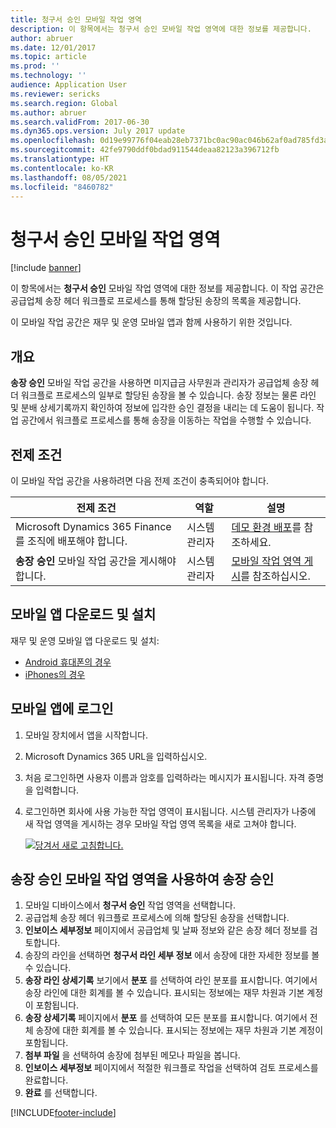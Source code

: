 ```yaml
---
title: 청구서 승인 모바일 작업 영역
description: 이 항목에서는 청구서 승인 모바일 작업 영역에 대한 정보를 제공합니다.
author: abruer
ms.date: 12/01/2017
ms.topic: article
ms.prod: ''
ms.technology: ''
audience: Application User
ms.reviewer: sericks
ms.search.region: Global
ms.author: abruer
ms.search.validFrom: 2017-06-30
ms.dyn365.ops.version: July 2017 update
ms.openlocfilehash: 0d19e99776f04eab28eb7371bc0ac90ac046b62af0ad785fd3ab28309cae43ab
ms.sourcegitcommit: 42fe9790ddf0bdad911544deaa82123a396712fb
ms.translationtype: HT
ms.contentlocale: ko-KR
ms.lasthandoff: 08/05/2021
ms.locfileid: "8460782"
---
```

# <a name="invoice-approvals-mobile-workspace"></a>청구서 승인 모바일 작업 영역

[!include [banner](../includes/banner.md)]

이 항목에서는 **청구서 승인** 모바일 작업 영역에 대한 정보를 제공합니다. 이 작업 공간은 공급업체 송장 헤더 워크플로 프로세스를 통해 할당된 송장의 목록을 제공합니다. 

이 모바일 작업 공간은 재무 및 운영 모바일 앱과 함께 사용하기 위한 것입니다.

## <a name="overview"></a>개요

**송장 승인** 모바일 작업 공간을 사용하면 미지급금 사무원과 관리자가 공급업체 송장 헤더 워크플로 프로세스의 일부로 할당된 송장을 볼 수 있습니다. 송장 정보는 물론 라인 및 분배 상세기록까지 확인하여 정보에 입각한 승인 결정을 내리는 데 도움이 됩니다. 작업 공간에서 워크플로 프로세스를 통해 송장을 이동하는 작업을 수행할 수 있습니다. 

## <a name="prerequisites"></a>전제 조건

이 모바일 작업 공간을 사용하려면 다음 전제 조건이 충족되어야 합니다.

<table>
<thead>
<tr class="header">
<th>전제 조건</th>
<th>역할</th>
<th>설명</th>
</tr>
</thead>
<tbody>
<tr class="odd">
<td>Microsoft Dynamics 365 Finance를 조직에 배포해야 합니다.</td>
<td>시스템 관리자</td>
<td><a href="../deployment/deploy-demo-environment.md">데모 환경 배포</a>를 참조하세요.
</td>
</tr>
<tr class="even">
<td><strong>송장 승인</strong> 모바일 작업 공간을 게시해야 합니다.</td>
<td>시스템 관리자</td>
<td><a href="publish-mobile-workspace.md">모바일 작업 영역 게시</a>를 참조하십시오.</td>
</tr>
</tbody>
</table>

## <a name="download-and-install-the-mobile-app"></a>모바일 앱 다운로드 및 설치

재무 및 운영 모바일 앱 다운로드 및 설치:

-   [Android 휴대폰의 경우](https://go.microsoft.com/fwlink/?linkid=850662)
-   [iPhones의 경우](https://go.microsoft.com/fwlink/?linkid=850663)

## <a name="sign-in-to-the-mobile-app"></a>모바일 앱에 로그인

1.  모바일 장치에서 앱을 시작합니다.
2.  Microsoft Dynamics 365 URL을 입력하십시오.
3.  처음 로그인하면 사용자 이름과 암호를 입력하라는 메시지가 표시됩니다. 자격 증명을 입력합니다.
4.  로그인하면 회사에 사용 가능한 작업 영역이 표시됩니다. 시스템 관리자가 나중에 새 작업 영역을 게시하는 경우 모바일 작업 영역 목록을 새로 고쳐야 합니다.

    [![당겨서 새로 고침합니다.](./media/pull-to-refresh-list-of-workspaces-183x300.png)](./media/pull-to-refresh-list-of-workspaces.png)

## <a name="approve-invoices-by-using-the-invoice-approvals-mobile-workspace"></a>송장 승인 모바일 작업 영역을 사용하여 송장 승인
1.  모바일 디바이스에서 **청구서 승인** 작업 영역을 선택합니다.
2.  공급업체 송장 헤더 워크플로 프로세스에 의해 할당된 송장을 선택합니다.
3.  **인보이스 세부정보** 페이지에서 공급업체 및 날짜 정보와 같은 송장 헤더 정보를 검토합니다.
4.  송장의 라인을 선택하면 **청구서 라인 세부 정보** 에서 송장에 대한 자세한 정보를 볼 수 있습니다.
5.  **송장 라인 상세기록** 보기에서 **분포** 를 선택하여 라인 분포를 표시합니다. 여기에서 송장 라인에 대한 회계를 볼 수 있습니다. 표시되는 정보에는 재무 차원과 기본 계정이 포함됩니다.
6.  **송장 상세기록** 페이지에서 **분포** 를 선택하여 모든 분포를 표시합니다. 여기에서 전체 송장에 대한 회계를 볼 수 있습니다. 표시되는 정보에는 재무 차원과 기본 계정이 포함됩니다. 
7.  **첨부 파일** 을 선택하여 송장에 첨부된 메모나 파일을 봅니다.
8.  **인보이스 세부정보** 페이지에서 적절한 워크플로 작업을 선택하여 검토 프로세스를 완료합니다.
9.  **완료** 를 선택합니다.


[!INCLUDE[footer-include](../../../includes/footer-banner.md)]